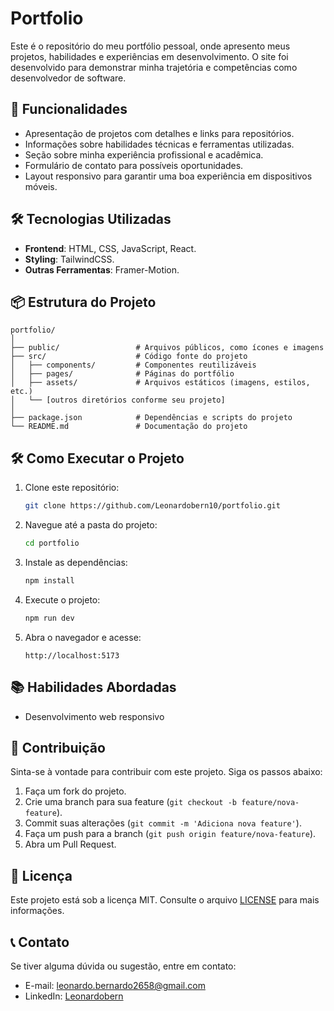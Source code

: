 # Portfolio

Este é o repositório do meu portfólio pessoal, onde apresento meus projetos, habilidades e experiências em desenvolvimento. O site foi desenvolvido para demonstrar minha trajetória e competências como desenvolvedor de software.

## 🚀 Funcionalidades

- Apresentação de projetos com detalhes e links para repositórios.
- Informações sobre habilidades técnicas e ferramentas utilizadas.
- Seção sobre minha experiência profissional e acadêmica.
- Formulário de contato para possíveis oportunidades.
- Layout responsivo para garantir uma boa experiência em dispositivos móveis.

## 🛠️ Tecnologias Utilizadas

- **Frontend**: HTML, CSS, JavaScript, React.
- **Styling**: TailwindCSS.
- **Outras Ferramentas**: Framer-Motion.

## 📦 Estrutura do Projeto

```
portfolio/
│
├── public/                 # Arquivos públicos, como ícones e imagens
├── src/                    # Código fonte do projeto
│   ├── components/         # Componentes reutilizáveis
│   ├── pages/              # Páginas do portfólio
│   ├── assets/             # Arquivos estáticos (imagens, estilos, etc.)
│   └── [outros diretórios conforme seu projeto]
│
├── package.json            # Dependências e scripts do projeto
└── README.md               # Documentação do projeto
```

## 🛠️ Como Executar o Projeto

1. Clone este repositório:
    ```bash
    git clone https://github.com/Leonardobern10/portfolio.git
    ```
2. Navegue até a pasta do projeto:
    ```bash
    cd portfolio
    ```
3. Instale as dependências:
    ```bash
    npm install
    ```
4. Execute o projeto:
    ```bash
    npm run dev
    ```
5. Abra o navegador e acesse:
    ```
    http://localhost:5173
    ```

## 📚 Habilidades Abordadas

- Desenvolvimento web responsivo

## 🤝 Contribuição

Sinta-se à vontade para contribuir com este projeto. Siga os passos abaixo:

1. Faça um fork do projeto.
2. Crie uma branch para sua feature (`git checkout -b feature/nova-feature`).
3. Commit suas alterações (`git commit -m 'Adiciona nova feature'`).
4. Faça um push para a branch (`git push origin feature/nova-feature`).
5. Abra um Pull Request.

## 📝 Licença

Este projeto está sob a licença MIT. Consulte o arquivo [LICENSE](LICENSE) para mais informações.

## 📞 Contato

Se tiver alguma dúvida ou sugestão, entre em contato:
- E-mail: [leonardo.bernardo2658@gmail.com](mailto:leonardo.bernardo2658@gmail.com)
- LinkedIn: [Leonardobern](https://linkedin.com/in/leonardo-bern)
